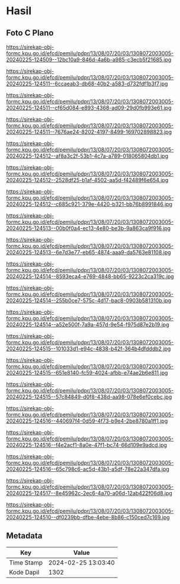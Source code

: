 # Hasil

## Foto C Plano

https://sirekap-obj-formc.kpu.go.id/efcd/pemilu/pdpr/13/08/07/20/03/1308072003005-20240225-124509--12bc10a9-846d-4a6b-a985-c3ecb5f21685.jpg

https://sirekap-obj-formc.kpu.go.id/efcd/pemilu/pdpr/13/08/07/20/03/1308072003005-20240225-124511--6ccaeab3-db68-40b2-a583-d732fdf1b3f7.jpg

https://sirekap-obj-formc.kpu.go.id/efcd/pemilu/pdpr/13/08/07/20/03/1308072003005-20240225-124511--cf65d084-e893-4368-ad09-29d0fb993e61.jpg

https://sirekap-obj-formc.kpu.go.id/efcd/pemilu/pdpr/13/08/07/20/03/1308072003005-20240225-124511--7676ae24-8202-4197-8499-169702898823.jpg

https://sirekap-obj-formc.kpu.go.id/efcd/pemilu/pdpr/13/08/07/20/03/1308072003005-20240225-124512--af8a3c2f-53b1-4c7a-a789-018065804db1.jpg

https://sirekap-obj-formc.kpu.go.id/efcd/pemilu/pdpr/13/08/07/20/03/1308072003005-20240225-124512--2528df25-b1af-4502-aa5d-f42489f6e654.jpg

https://sirekap-obj-formc.kpu.go.id/efcd/pemilu/pdpr/13/08/07/20/03/1308072003005-20240225-124512--c685c921-379e-4420-b321-bb76b8991846.jpg

https://sirekap-obj-formc.kpu.go.id/efcd/pemilu/pdpr/13/08/07/20/03/1308072003005-20240225-124513--00b0f0a4-ec13-4e80-be3b-9a863ca9f916.jpg

https://sirekap-obj-formc.kpu.go.id/efcd/pemilu/pdpr/13/08/07/20/03/1308072003005-20240225-124513--6e7d3e77-eb65-4874-aaa9-da5763e81108.jpg

https://sirekap-obj-formc.kpu.go.id/efcd/pemilu/pdpr/13/08/07/20/03/1308072003005-20240225-124514--8593eca4-e769-4848-bb65-9223c2ca319c.jpg

https://sirekap-obj-formc.kpu.go.id/efcd/pemilu/pdpr/13/08/07/20/03/1308072003005-20240225-124514--255b0ce7-575c-4d17-bac8-0903b581310b.jpg

https://sirekap-obj-formc.kpu.go.id/efcd/pemilu/pdpr/13/08/07/20/03/1308072003005-20240225-124514--a52e500f-7a9a-457d-9e54-f975d87e2b19.jpg

https://sirekap-obj-formc.kpu.go.id/efcd/pemilu/pdpr/13/08/07/20/03/1308072003005-20240225-124515--101033d1-e94c-4838-b42f-364b4dfdddb2.jpg

https://sirekap-obj-formc.kpu.go.id/efcd/pemilu/pdpr/13/08/07/20/03/1308072003005-20240225-124515--651e8140-fc59-4024-afbb-e74ae2b6e811.jpg

https://sirekap-obj-formc.kpu.go.id/efcd/pemilu/pdpr/13/08/07/20/03/1308072003005-20240225-124515--57c84849-d0f8-438d-aa98-078e6ef0cebc.jpg

https://sirekap-obj-formc.kpu.go.id/efcd/pemilu/pdpr/13/08/07/20/03/1308072003005-20240225-124516--440697f4-0d59-4f73-b9e4-2be8780a1ff1.jpg

https://sirekap-obj-formc.kpu.go.id/efcd/pemilu/pdpr/13/08/07/20/03/1308072003005-20240225-124516--f4e2acf1-8a0e-47f1-bc74-66d109e9adcd.jpg

https://sirekap-obj-formc.kpu.go.id/efcd/pemilu/pdpr/13/08/07/20/03/1308072003005-20240225-124516--65c798c6-ac5d-43b1-a5df-78e22a347dfa.jpg

https://sirekap-obj-formc.kpu.go.id/efcd/pemilu/pdpr/13/08/07/20/03/1308072003005-20240225-124517--8e45962c-2ec6-4a70-a06d-12ab422f06d8.jpg

https://sirekap-obj-formc.kpu.go.id/efcd/pemilu/pdpr/13/08/07/20/03/1308072003005-20240225-124510--df0239bb-dfbe-4ebe-8b86-c150ced7c169.jpg


## Metadata

| Key        | Value               |
| ---------- | ------------------- |
| Time Stamp | 2024-02-25 13:03:40 |
| Kode Dapil | 1302                |



